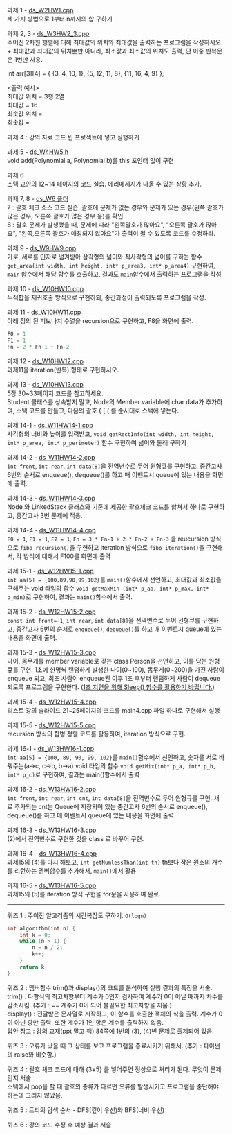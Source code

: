 과제 1 - [ds_W2HW1.cpp](https://github.com/dapin1490/study-note/blob/main/3%20-%201%20note/data%20structure/ds_W2HW1.cpp)   
세 가지 방법으로 1부터 n까지의 합 구하기   
   
   
과제 2, 3 - [ds_W3HW2_3.cpp](https://github.com/dapin1490/study-note/blob/main/3%20-%201%20note/data%20structure/ds_W3HW2_3.cpp)   
주어진 2차원 행렬에 대해 최대값의 위치와 최대값을 출력하는 프로그램을 작성하시오. + 최대값과 최대값의 위치뿐만 아니라, 최소값과 최소값의 위치도 출력, 단 이중 반복문은 1번만 사용.   
   
int arr[3]\[4] = { {3, 4, 10, 1}, {5, 12, 11, 8}, {11, 16, 4, 9} };   
   
<출력 예시>   
최대값 위치 = 3행 2열   
최대값 = 16   
최솟값 위치 =   
최솟값 =   
   
   
과제 4 : 강의 자료 코드 빈 프로젝트에 넣고 실행하기   
   
   
과제 5 - [ds_W4HW5.h](https://github.com/dapin1490/study-note/blob/main/3%20-%201%20note/data%20structure/ds_W4HW5.h)   
void add(Polynomial a, Polynomial b)를 this 포인터 없이 구현   
   
   
과제 6   
스택 교안의 12~14 페이지의 코드 실습. 에러메세지가 나올 수 있는 상황 추가.   
   
   
과제 7, 8 - [ds_W6 폴더](https://github.com/dapin1490/study-note/tree/main/3%20-%201%20note/data%20structure/ds_W6)   
7 : 괄호 체크 소스 코드 실습. 괄호에 문제가 없는 경우와 문제가 있는 경우(왼쪽 괄호가 많은 경우, 오른쪽 괄호가 많은 경우 등)를 확인.   
8 : 괄호 문제가 발생했을 때, 문제에 따라 "왼쪽괄호가 많아요", "오른쪽 괄호가 많아요", "왼쪽,오른쪽 괄호가 매칭되지 않아요"가 출력이 될 수 있도록 코드를 수정하라.   
   
   
과제 9 - [ds_W9HW9.cpp](https://github.com/dapin1490/study-note/blob/main/3%20-%201%20note/data%20structure/ds_W9HW9.cpp)   
가로, 세로를 인자로 넘겨받아 삼각형의 넓이와 직사각형의 넓이를 구하는 함수 `get_area(int width, int height, int* p_area3, int* p_area4)` 구현하여, `main` 함수에서 해당 함수를 호출하고, 결과도 `main`함수에서 출력하는 프로그램을 작성   
   
   
과제 10 - [ds_W10HW10.cpp](https://github.com/dapin1490/study-note/blob/main/3%20-%201%20note/data%20structure/ds_W10HW10.cpp)   
누적합을 재귀호출 방식으로 구현하되, 중간과정이 출력되도록 프로그램을 작성.   
   
   
과제 11 - [ds_W10HW11.cpp](https://github.com/dapin1490/study-note/blob/main/3%20-%201%20note/data%20structure/ds_W10HW11.cpp)   
아래 정의 된 피보나치 수열을 recursion으로 구현하고, F8을 화면에 출력.   
```cpp
F0 = 1
F1 = 1
Fn = 2 * Fn-1 + Fn-2
```   
   
   
과제 12 - [ds_W10HW12.cpp](https://github.com/dapin1490/study-note/blob/main/3%20-%201%20note/data%20structure/ds_W10HW12.cpp)   
과제11을 iteration(반복) 형태로 구현하시오.   
   
   
과제 13 - [ds_W10HW13.cpp](https://github.com/dapin1490/study-note/blob/main/3%20-%201%20note/data%20structure/ds_W10HW13.cpp)   
5장 30~33페이지 코드를 참고하세요.   
Student 클래스를 상속받지 말고, Node의 Member variable에 char data가 추가하여, 스택 코드를 만들고, 다음의 괄호 { \[ ( 를 순서대로 스택에 넣는다.   
   
   
과제 14-1 - [ds_W11HW14-1.cpp](https://github.com/dapin1490/study-note/blob/main/3%20-%201%20note/data%20structure/ds_W11HW14-1.cpp)   
사각형의 너비와 높이를 입력받고, `void getRectInfo(int width, int height, int* p_area, int* p_perimeter)` 함수 구현하여 넓이와 둘레 구하기   
   
   
과제 14-2 - [ds_W11HW14-2.cpp](https://github.com/dapin1490/study-note/blob/main/3%20-%201%20note/data%20structure/ds_W11HW14-2.cpp)   
`int front`, `int rear`, `int data[8]`을 전역변수로 두어 원형큐를 구현하고, 중간고사 6번의 순서로 enqueue(), dequeue()를 하고 매 이벤트시 queue에 있는 내용을 화면에 출력.   
  
  
과제 14-3 - [ds_W11HW14-3.cpp](https://github.com/dapin1490/study-note/blob/main/3%20-%201%20note/data%20structure/ds_W11HW14-3.cpp)   
Node 와 LinkedStack 클래스와 기존에 제공한 괄호체크 코드를 합쳐서 하나로 구현하고, 중간고사 3번 문제에 적용.   
   
   
과제 14-4 - [ds_W11HW14-4.cpp](https://github.com/dapin1490/study-note/blob/main/3%20-%201%20note/data%20structure/ds_W11HW14-4.cpp)   
`F0 = 1`, `F1 = 1`, `F2 = 1`, `Fn = 3 * Fn-1 + 2 * Fn-2 + Fn-3` 을 reucursion 방식으로 `fibo_recursion()`을 구현하고 iteration 방식으로 `fibo_iteration()`을 구현해서, 각 방식에 대해서 F100를 화면에 출력   
   
   
과제 15-1 - [ds_W12HW15-1.cpp](https://github.com/dapin1490/study-note/blob/main/3%20-%201%20note/data%20structure/ds_W12HW15-1.cpp)   
`int aa[5] = {100,89,90,99,102}`를 `main()`함수에서 선언하고, 최대값과 최소값을 구해주는 void 타입의 함수 `void getMaxMin (int* p_aa, int* p_max, int* p_min)`로 구현하여, 결과는 `main()`함수에서 출력.   
   
   
과제 15-2 - [ds_W12HW15-2.cpp](https://github.com/dapin1490/study-note/blob/main/3%20-%201%20note/data%20structure/ds_W12HW15-2.cpp)   
`const int front=-1`, `int rear`, `int data[8]`을 전역변수로 두어 선형큐를 구현하고, 중간고사 6번의 순서로 `enqueue()`, `dequeue()`를 하고 매 이벤트시 queue에 있는 내용을 화면에 출력.   
   
   
과제 15-3 - [ds_W12HW15-3.cpp](https://github.com/dapin1490/study-note/blob/main/3%20-%201%20note/data%20structure/ds_W12HW15-3.cpp)   
나이, 몸무게를 member variable로 갖는 class Person을 선언하고, 이를 담는 원형큐를 구현. 1초에 한명씩 랜덤하게 발생한 나이(0\~100), 몸무게(0\~200)을 가진 사람이 enqueue 되고, 최초 사람이 enqueue된 이후 1초 후부터 랜덤하게 사람이 dequeue 되도록 프로그램을 구현한다. ([1초 지연을 위해 Sleep() 함수를 활용하기 바랍니다.](https://hijuworld.tistory.com/52))   
   
   
과제 15-4 - [ds_W12HW15-4.cpp](https://github.com/dapin1490/study-note/blob/main/3%20-%201%20note/data%20structure/ds_W12HW15-4.cpp)   
리스트 강의 슬라이드 21~25페이지의 코드를 main4.cpp 파일 하나로 구현해서 실행   
   
   
과제 15-5 - [ds_W12HW15-5.cpp](https://github.com/dapin1490/study-note/blob/main/3%20-%201%20note/data%20structure/ds_W12HW15-5.cpp)   
recursion 방식의 합병 정렬 코드를 활용하여, iteration 방식으로 구현.   
   
   
과제 16-1 - [ds_W13HW16-1.cpp](https://github.com/dapin1490/study-note/blob/main/3%20-%201%20note/data%20structure/ds_W13HW16-1.cpp)   
`int aa[5] = {100, 89, 90, 99, 102}`를 `main()`함수에서 선언하고, 숫자를 서로 바꿔주는(a->c, c->b, b->a) void 타입의 함수 `void getMix(int* p_a, int* p_b, int* p_c)`로 구현하여, 결과는 main()함수에서 출력   
   
   
과제 16-2 - [ds_W13HW16-2.cpp](https://github.com/dapin1490/study-note/blob/main/3%20-%201%20note/data%20structure/ds_W13HW16-2.cpp)   
`int front`, `int rear`, `int cnt`, `int data[8]`을 전역변수로 두어 원형큐를 구현. 새로 추가되는 cnt는 Queue에 저장되어 있는 중간고사 6번의 순서로 enqueue(), dequeue()를 하고 매 이벤트시 queue에 있는 내용을 화면에 출력.   
   
   
과제 16-3 - [ds_W13HW16-3.cpp](https://github.com/dapin1490/study-note/blob/main/3%20-%201%20note/data%20structure/ds_W13HW16-3.cpp)   
(2)에서 전역변수로 구현한 것을 class 로 바꾸어 구현.   
   
   
과제 16-4 - [ds_W13HW16-4.cpp](https://github.com/dapin1490/study-note/blob/main/3%20-%201%20note/data%20structure/ds_W13HW16-4.cpp)   
과제15의 (4)를 다시 해보고, `int getNumlessThan(int th)` th보다 작은 원소의 개수를 리턴하는 멤버함수를 추가해서, `main()`에서 활용   
   
   
과제 16-5 - [ds_W13HW16-5.cpp](https://github.com/dapin1490/study-note/blob/main/3%20-%201%20note/data%20structure/ds_W13HW16-5.cpp)   
과제15의 (5)를 iteration 방식 구현을 for문을 사용하여 완료.   
   
---
   
퀴즈 1 : 주어진 알고리즘의 시간복잡도 구하기. `O(logn)`
```cpp
int algorithm(int n) {
	int k = 0;
	while (n > 1) {
		n = n / 2;
		k++;
	}
	return k;
}
```   
   
   
퀴즈 2 : 멤버함수 trim()과 display()의 코드를 분석하여 실행 결과의 특징을 서술.   
trim() : 다항식의 최고차항부터 계수가 0인지 검사하여 계수가 0이 아닐 때까지 차수를 감소시킴. (추가 : == 계수가 0이 되어 불필요한 최고차항을 지움.)   
display() : 전달받은 문자열로 시작하고, 이 함수를 호출한 객체의 식을 출력. 계수가 0이 아닌 항만 출력. 또한 계수가 1인 항은 계수를 출력하지 않음.   
답안 참고 : 강의 교재(ppt 말고 책) 84쪽에 1번의 (3), (4)번 문제로 출제되어 있음.   
   
   
퀴즈 3 : 오류가 났을 때 그 상태를 보고 프로그램을 종료시키기 위해서. (추가 : 파이썬의 raise와 비슷함.)   
   
   
퀴즈 4 : 괄호 체크 코드에 대해 (3+5} 를 넣어주면 정상으로 처리가 된다. 무엇이 문제인지 서술   
스택에서 pop을 할 때 괄호의 종류가 다르면 오류를 발생시키고 프로그램을 중단해야 하는데 그러지 않았음.   
   
   
퀴즈 5 : 트리의 탐색 순서 - DFS(깊이 우선)와 BFS(너비 우선)   
   
   
퀴즈 6 : 강의 코드 수정 후 예상 결과 서술

